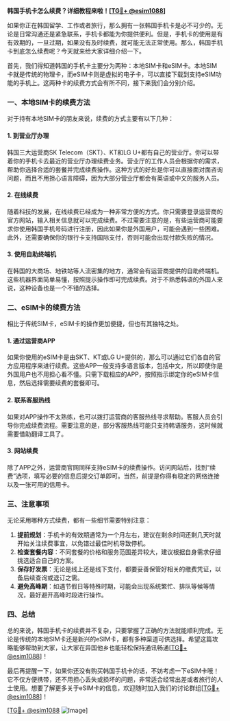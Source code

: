 **韩国手机卡怎么续费？详细教程来啦！[[TG💪+ @esim1088](https://t.me/s/esim1088)]**

如果你正在韩国留学、工作或者旅行，那么拥有一张韩国手机卡是必不可少的。无论是日常沟通还是紧急联系，手机卡都能为你提供便利。但是，手机卡的使用是有有效期的，一旦过期，如果没有及时续费，就可能无法正常使用。那么，韩国手机卡到底怎么续费呢？今天就来给大家详细介绍一下。

首先，我们得知道韩国的手机卡主要分为两种：本地SIM卡和eSIM卡。本地SIM卡就是传统的物理卡，而eSIM卡则是虚拟的电子卡，可以直接下载到支持eSIM功能的手机上。这两种卡的续费方式会有所不同，接下来我们会分别介绍。

### 一、本地SIM卡的续费方法

对于持有本地SIM卡的朋友来说，续费的方式主要有以下几种：

#### 1. 到营业厅办理
韩国三大运营商SK Telecom（SKT）、KT和LG U+都有自己的营业厅。你可以带着你的手机卡去最近的营业厅办理续费业务。营业厅的工作人员会根据你的需求，帮助你选择合适的套餐并完成续费操作。这种方式的好处是你可以直接面对面咨询问题，而且不用担心语言障碍，因为大部分营业厅都会有英语或中文的服务人员。

#### 2. 在线续费
随着科技的发展，在线续费已经成为一种非常方便的方式。你只需要登录运营商的官方网站，输入相关信息就可以完成续费。不过需要注意的是，有些运营商可能要求你使用韩国手机号码进行注册，因此如果你是外国用户，可能会遇到一些困难。此外，还需要确保你的银行卡支持国际支付，否则可能会出现付款失败的情况。

#### 3. 使用自助终端机
在韩国的大商场、地铁站等人流密集的地方，通常会有运营商提供的自助终端机。这些机器界面简单易懂，按照提示操作即可完成续费。对于不熟悉韩语的外国人来说，这种设备也是一个不错的选择。

### 二、eSIM卡的续费方法

相比于传统SIM卡，eSIM卡的操作更加便捷，但也有其独特之处。

#### 1. 通过运营商APP
如果你使用的eSIM卡是由SKT、KT或LG U+提供的，那么可以通过它们各自的官方应用程序来进行续费。这些APP一般支持多语言版本，包括中文，所以即使你是外国用户也不用担心看不懂。只需下载相应的APP，按照指示绑定你的eSIM卡信息，然后选择需要续费的套餐即可。

#### 2. 联系客服热线
如果对APP操作不太熟练，也可以拨打运营商的客服热线寻求帮助。客服人员会引导你完成续费流程。需要注意的是，部分客服热线可能只支持韩语服务，这时候就需要借助翻译工具了。

#### 3. 网站续费
除了APP之外，运营商官网同样支持eSIM卡的续费操作。访问网站后，找到“续费”选项，填写必要的信息后提交订单即可。当然，前提是你得有稳定的网络连接以及一张可用的信用卡。

### 三、注意事项

无论采用哪种方式续费，都有一些细节需要特别注意：

1. **提前规划**：手机卡的有效期通常为一个月左右，建议在剩余时间还剩几天时就开始关注续费事宜，以免错过最佳时机导致停机。
2. **检查套餐内容**：不同套餐的价格和服务范围差异较大，建议根据自身需求仔细挑选适合自己的方案。
3. **保存好发票**：无论是线上还是线下支付，都要妥善保管好相关的缴费凭证，以备后续查询或退订之需。
4. **避免高峰期**：如遇节假日等特殊时期，可能会出现系统繁忙、排队等候等情况，最好避开高峰时段进行操作。

### 四、总结

总的来说，韩国手机卡的续费并不复杂，只要掌握了正确的方法就能顺利完成。无论是传统的本地SIM卡还是新兴的eSIM卡，都有多种渠道可供选择。希望这篇攻略能够帮助到大家，让大家在异国他乡也能轻松保持通讯畅通[[TG💪+ @esim1088](https://t.me/s/esim1088)]！

最后再提醒一下，如果你还没有购买韩国手机卡的话，不妨考虑一下eSIM卡哦！它不仅方便携带，还不用担心丢失或损坏的问题，非常适合经常出差或者旅行的人士使用。想要了解更多关于eSIM卡的信息，欢迎随时加入我们的讨论群组[[TG💪+ @esim1088](https://t.me/s/esim1088)]！

[[TG💪+ @esim1088](https://t.me/s/esim1088) ![Image](https://i.postimg.cc/4NQfJmqS/Snipaste-2025-05-13-00-14-12.png)]